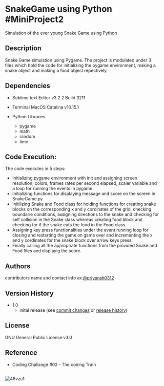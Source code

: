 # SnakeGame using Python #MiniProject2
Simulation of the ever young Snake Game using Python 
## Description

Snake Game simulation using Pygame. The project is modulated under 3 files which hold the code for initializing the pygame environment, making a snake object and making a food object repectively.


## Dependencies
* Sublime text Editor v3.2.2 Build 3211

* Terminal MacOS Catalina v10.15.1

* Python Libraries 
  - pygame
  - math 
  - random
  - time 
  

## Code Execution:
The code executes in 5 steps:
* Initializing pygame environment with init and assigning screen resolution, colors, frames rates per second elapsed, scaler variable and a loop for running the events in pygame.
* Initializing functions for displaying message and score on the screen in SnakeGame.py
* Initilizing Snake and Food class for holding functions for creating snake blocks on the corresponding x and y cordinates of the grid, checking boundarie conditions, assigning directions to the snake and checking for self collision in the Snake class whereas creating food block and checking for if the snake eats the food in the Food class.
* Assigning key press functionalities under the event running loop for closing and restarting the game on game over and incrementing the x and y cordinates for the snake block over arrow keys press.
* Finally calling all the appropriate functions from the provided Snake and Food files and displayig the score. 

## Authors
contributors name and contact info ex.[@priyansh0312](https://github.com/priyansh0312)

## Version History 
* 1.0
  * inital release (see [commit changes]() or [release history]())

## License
GNU General Public License v3.0

## Reference
* Coding Challange #03 - The coding Train 

## 

![48vzu1](https://user-images.githubusercontent.com/51047779/87993714-d3b12400-cb08-11ea-843d-fc2779bc29a2.gif)


